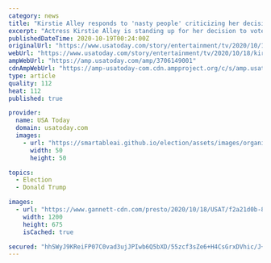 ```yaml
---
category: news
title: "Kirstie Alley responds to 'nasty people' criticizing her decision to vote again for Donald Trump"
excerpt: "Actress Kirstie Alley is standing up for her decision to vote for President Donald Trump. The \"Cheers\" actress faced \"nasty\" backlash online."
publishedDateTime: 2020-10-19T00:24:00Z
originalUrl: "https://www.usatoday.com/story/entertainment/tv/2020/10/18/kirstie-alley-donald-trump-support-nasty-critics-twitter/3706149001/"
webUrl: "https://www.usatoday.com/story/entertainment/tv/2020/10/18/kirstie-alley-donald-trump-support-nasty-critics-twitter/3706149001/"
ampWebUrl: "https://amp.usatoday.com/amp/3706149001"
cdnAmpWebUrl: "https://amp-usatoday-com.cdn.ampproject.org/c/s/amp.usatoday.com/amp/3706149001"
type: article
quality: 112
heat: 112
published: true

provider:
  name: USA Today
  domain: usatoday.com
  images:
    - url: "https://smartableai.github.io/election/assets/images/organizations/usatoday.com-50x50.jpg"
      width: 50
      height: 50

topics:
  - Election
  - Donald Trump

images:
  - url: "https://www.gannett-cdn.com/presto/2020/10/18/USAT/f2a21d0b-8395-4ade-a00c-0d9b30914ae7-GTY_1017791726.JPG?auto=webp&crop=3853,2168,x0,y1000&format=pjpg&width=1200"
    width: 1200
    height: 675
    isCached: true

secured: "hhSWyJ9KReiFP07C0vad3ujJPIwb6Q5bXD/55zcf3sZe6+H4CsGrxDVhic/J+LmhinuEXilD3bV7xZcKIYhmWewtiWigdsYI9Kv/HfHLV2wxuB0NFQ2NlDLWUIb+wAtuAgyaZH5dU2nHXKb7+4EMMKvDFb1mFJozU8iA56aUxUd81ujHpgAZiWy5u7tPz7VQq1hjgLnDfKmkAkjgOTrD48unu7/1c6xohrmfF6VuVepATAgmgPAev0cgVRhdCBqy7vZpXI95M13P6pty4+M3m23+RDWe5P88gRScihm3sjXroEaT29AjOwmsw6lvX3I6cHU2pfbyb5DYUOvwnOZgS5ctMZwZg/nkI9Q2vqIkbfs=;frvVwQ+Nm5/EGstYnnLw6g=="
---
```


